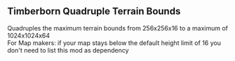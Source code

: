 ## Timberborn Quadruple Terrain Bounds
Quadruples the maximum terrain bounds from 256x256x16 to a maximum of 1024x1024x64  
For Map makers: if your map stays below the default height limit of 16 you don't need to list this mod as dependency
